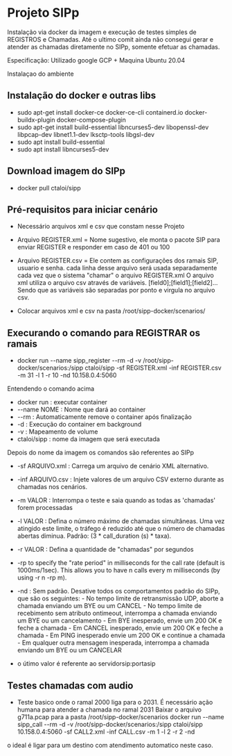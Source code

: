 # Projeto SIPp

Instalação via docker da imagem e execução de testes simples de REGISTROS e Chamadas.
Até o ultimo comit ainda não consegui gerar e atender as chamadas diretamente no SIPp, somente efetuar as chamadas.

Especificação:
Utilizado google GCP + Maquina Ubuntu 20.04

Instalaçao do ambiente
## Instalação do docker e outras libs
- sudo apt-get install docker-ce docker-ce-cli containerd.io docker-buildx-plugin docker-compose-plugin
- sudo apt-get install build-essential libncurses5-dev libopenssl-dev libpcap-dev libnet1.1-dev lksctp-tools libgsl-dev
- sudo apt install build-essential
- sudo apt install libncurses5-dev

## Download imagem do SIPp
- docker pull ctaloi/sipp

## Pré-requisitos para iniciar cenário
- Necessário arquivos xml e csv que constam nesse Projeto

- Arquivo REGISTER.xml = Nome sugestivo, ele monta o pacote SIP para enviar REGISTER e responder em caso de 401 ou 100

- Arquivo REGISTER.csv = Ele contem as configurações dos ramais SIP, usuario e senha.
	cada linha desse arquivo será usada separadamente cada vez que o sistema "chamar" o arquivo REGISTER.xml
	O arquivo xml utiliza o arquivo csv através de variáveis. [field0];[field1];[field2]...
	Sendo que as variáveis são separadas por ponto e virgula no arquivo csv.

- Colocar arquivos xml e csv na pasta /root/sipp-docker/scenarios/

## Execurando o comando para REGISTRAR os ramais
- docker run --name sipp_register --rm -d -v /root/sipp-docker/scenarios:/sipp ctaloi/sipp -sf REGISTER.xml -inf REGISTER.csv -m 31 -l 1 -r 10 -nd 10.158.0.4:5060

Entendendo o comando acima

- docker run : executar container
- --name NOME : Nome que dará ao container
- --rm : Automaticamente remove o container após finalização
- -d : Execução do container em background
- -v : Mapeamento de volume
- ctaloi/sipp : nome da imagem que será executada

Depois do nome da imagem os comandos são referentes ao SIPp

- -sf ARQUIVO.xml : Carrega um arquivo de cenário XML alternativo.
- -inf ARQUIVO.csv : Injete valores de um arquivo CSV externo durante as chamadas nos cenários.
- -m VALOR : Interrompa o teste e saia quando as todas as 'chamadas' forem processadas
- -l VALOR : Defina o número máximo de chamadas simultâneas. Uma vez atingido este limite, o tráfego é reduzido até que o número de chamadas abertas diminua. Padrão: (3 * call_duration (s) * taxa).
- -r VALOR : Defina a quantidade de "chamadas" por segundos
- -rp to specify the "rate period" in milliseconds for the call rate (default is 1000ms/1sec). This allows you to have n calls every m milliseconds (by using -r n -rp m).
- -nd : Sem padrão. Desative todos os comportamentos padrão do SIPp, que são os seguintes:
                      - No tempo limite de retransmissão UDP, aborte a chamada enviando um BYE ou um CANCEL
                      - No tempo limite de recebimento sem atributo ontimeout, interrompa a chamada enviando um BYE ou um cancelamento
                      - Em BYE inesperado, envie um 200 OK e feche a chamada
                      - Em CANCEL inesperado, envie um 200 OK e feche a chamada
                      - Em PING inesperado envie um 200 OK e continue a chamada
                      - Em qualquer outra mensagem inesperada, interrompa a chamada enviando um BYE ou um CANCELAR

- o útimo valor é referente ao servidorsip:portasip



## Testes chamadas com audio
- Teste basico onde o ramal 2000 liga para o 2031. É necessário ação humana para atender a chamada no ramal 2031
Baixar o arquivo g711a.pcap para a pasta /root/sipp-docker/scenarios
docker run --name sipp_call --rm -d -v /root/sipp-docker/scenarios:/sipp ctaloi/sipp 10.158.0.4:5060 -sf CALL2.xml -inf CALL.csv -m 1 -l 2 -r 2 -nd

o ideal é ligar para um destino com atendimento automatico neste caso.
